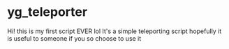 # yg_teleporter

Hi! this is my first script EVER  lol
It's a simple teleporting script 
hopefully it is useful to someone if you so choose to use it 
